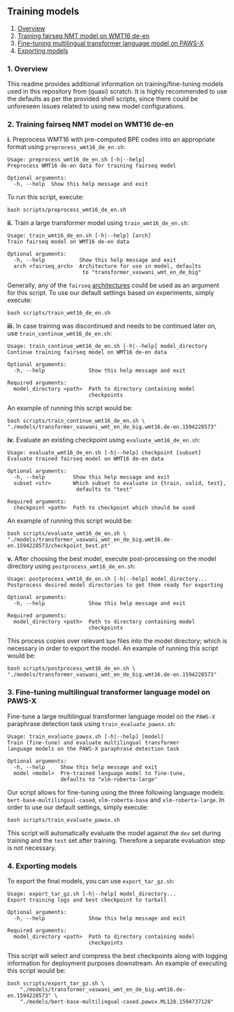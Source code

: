## Training models

1. [Overview](#1-Overview)
2. [Training fairseq NMT model on WMT16 de-en](#2-Training-fairseq-NMT-model-on-WMT16-de-en)
3. [Fine-tuning multilingual transformer language model on PAWS-X](#3-Fine-tuning-multilingual-transformer-language-model-on-PAWS-X)
4. [Exporting models](#4-Exporting-models)

### 1. Overview

This readme provides additional information on training/fine-tuning models used in this repository from (quasi) scratch. It is highly recommended to use the defaults as per the provided shell scripts, since there could be unforeseen issues related to using new model configurations.

### 2. Training fairseq NMT model on WMT16 de-en

**i.** Preprocess WMT16 with pre-computed BPE codes into an appropriate format using `preprocess_wmt16_de_en.sh`:

```
Usage: preprocess_wmt16_de_en.sh [-h|--help]
Preprocess WMT16 de-en data for training fairseq model

Optional arguments:
  -h, --help  Show this help message and exit
```

To run this script, execute:

```shell
bash scripts/preprocess_wmt16_de_en.sh
```

**ii.** Train a large transformer model using `train_wmt16_de_en.sh`:

```
Usage: train_wmt16_de_en.sh [-h|--help] [arch]
Train fairseq model on WMT16 de-en data

Optional arguments:
  -h, --help           Show this help message and exit
  arch <fairseq_arch>  Architecture for use in model, defaults
                        to "transformer_vaswani_wmt_en_de_big"    
```

Generally, any of the `fairseq` [architectures](<https://fairseq.readthedocs.io/en/latest/command_line_tools.html#Model configuration>) could be used as an argument for this script. To use our default settings based on experiments, simply execute:

```
bash scripts/train_wmt16_de_en.sh
```

**iii.** In case training was discontinued and needs to be continued later on, use `train_continue_wmt16_de_en.sh`:

```
Usage: train_continue_wmt16_de_en.sh [-h|--help] model_directory
Continue training fairseq model on WMT16 de-en data

Optional arguments:
  -h, --help              Show this help message and exit

Required arguments:
  model_directory <path>  Path to directory containing model
                          checkpoints
```

An example of running this script would be:

```shell
bash scripts/train_continue_wmt16_de_en.sh \
"./models/transformer_vaswani_wmt_en_de_big.wmt16.de-en.1594228573"
```

**iv.** Evaluate an existing checkpoint using `evaluate_wmt16_de_en.sh`:

```
Usage: evaluate_wmt16_de_en.sh [-h|--help] checkpoint [subset]
Evaluate trained fairseq model on WMT16 de-en data

Optional arguments:
  -h, --help         Show this help message and exit
  subset <str>       Which subset to evaluate in {train, valid, test},
                      defaults to "test"

Required arguments:
  checkpoint <path>  Path to checkpoint which should be used
```

An example of running this script would be:

```shell
bash scripts/evaluate_wmt16_de_en.sh \
"./models/transformer_vaswani_wmt_en_de_big.wmt16.de-en.1594228573/checkpoint_best.pt"
```

**v.** After choosing the best model, execute post-processing on the model directory using `postprocess_wmt16_de_en.sh`:

```
Usage: postprocess_wmt16_de_en.sh [-h|--help] model_directory...
Postprocess desired model directories to get them ready for exporting

Optional arguments:
  -h, --help              Show this help message and exit

Required arguments:
  model_directory <path>  Path to directory containing model
                          checkpoints
```

This process copies over relevant `bpe` files into the model directory; which is necessary in order to export the model. An example of running this script would be:

```shell
bash scripts/postprocess_wmt16_de_en.sh \
"./models/transformer_vaswani_wmt_en_de_big.wmt16.de-en.1594228573"
```

### 3. Fine-tuning multilingual transformer language model on PAWS-X

Fine-tune a large multilingual transformer language model on the `PAWS-X` paraphrase detection task using `train_evaluate_pawsx.sh`:

```
Usage: train_evaluate_pawsx.sh [-h|--help] [model]
Train (fine-tune) and evaluate multilingual transformer
language models on the PAWS-X paraphrase detection task

Optional arguments:
  -h, --help     Show this help message and exit
  model <model>  Pre-trained language model to fine-tune,
                 defaults to "xlm-roberta-large"
```

Our script allows for fine-tuning using the three following language models: `bert-base-multilingual-cased`, `xlm-roberta-base` and `xlm-roberta-large`. In order to use our default settings, simply execute:

```shell
bash scripts/train_evaluate_pawsx.sh
```

This script will automatically evaluate the model against the `dev` set during training and the `test` set after training. Therefore a separate evaluation step is not necessary.

### 4. Exporting models

To export the final models, you can use `export_tar_gz.sh`:

```
Usage: export_tar_gz.sh [-h|--help] model_directory...
Export training logs and best checkpoint to tarball

Optional arguments:
  -h, --help              Show this help message and exit

Required arguments:
  model_directory <path>  Path to directory containing model
                          checkpoints
```

This script will select and compress the best checkpoints along with logging information for deployment purposes downstream. An example of executing this script would be:

```shell
bash scripts/export_tar_gz.sh \
    "./models/transformer_vaswani_wmt_en_de_big.wmt16.de-en.1594228573" \
    "./models/bert-base-multilingual-cased.pawsx.ML128.1594737128"
```
